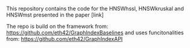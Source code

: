 This repository contains the code for the HNSWhssl, HNSWkruskal and HNSWmst presented in the paper [link]

The repo is build on the framework from: https://github.com/eth42/GraphIndexBaselines 
and uses funcitonalities from: https://github.com/eth42/GraphIndexAPI
